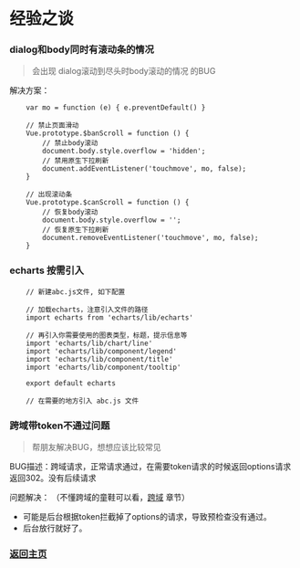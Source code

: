 # 经验之谈

### dialog和body同时有滚动条的情况

> 会出现 dialog滚动到尽头时body滚动的情况 的BUG

解决方案：
```
    var mo = function (e) { e.preventDefault() }

    // 禁止页面滑动
    Vue.prototype.$banScroll = function () {
        // 禁止body滚动
        document.body.style.overflow = 'hidden';
        // 禁用原生下拉刷新
        document.addEventListener('touchmove', mo, false);
    }

    // 出现滚动条
    Vue.prototype.$canScroll = function () {
        // 恢复body滚动
        document.body.style.overflow = '';
        // 恢复原生下拉刷新
        document.removeEventListener('touchmove', mo, false);
    }
```

### echarts 按需引入

```
    // 新建abc.js文件, 如下配置

    // 加载echarts，注意引入文件的路径
    import echarts from 'echarts/lib/echarts'
    
    // 再引入你需要使用的图表类型，标题，提示信息等
    import 'echarts/lib/chart/line'
    import 'echarts/lib/component/legend'
    import 'echarts/lib/component/title'
    import 'echarts/lib/component/tooltip'
    
    export default echarts

    // 在需要的地方引入 abc.js 文件
```

### 跨域带token不通过问题

> 帮朋友解决BUG，想想应该比较常见

BUG描述：跨域请求，正常请求通过，在需要token请求的时候返回options请求返回302。没有后续请求

问题解决： （不懂跨域的童鞋可以看，[跨域](browser/cross_origin.md) 章节）
* 可能是后台根据token拦截掉了options的请求，导致预检查没有通过。
* 后台放行就好了。

### [返回主页](/README.md)